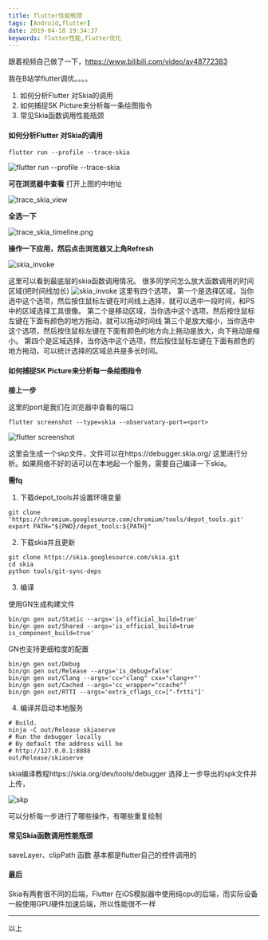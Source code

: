 ```yaml
---
title: flutter性能瓶颈
tags: [Android,flutter]
date: 2019-04-18 19:34:37
keywords: flutter性能,flutter优化
---
```




跟着视频自己做了一下，https://www.bilibili.com/video/av48772383

我在B站学flutter调优。。。。

1. 如何分析Flutter 对Skia的调用 
2. 如何捕捉SK Picture来分析每一条绘图指令 
3. 常见Skia函数调用性能瓶颈 

<!--more-->

#### 如何分析Flutter 对Skia的调用 

```
flutter run --profile --trace-skia
```
![flutter run --profile --trace-skia](/image/flutter/trace_skia.png) 

**可在浏览器中查看** 
打开上图的中地址

![trace_skia_view](/image/flutter/trace_skia_view.png) 

**全选一下** 

![trace_skia_timeline.png](/image/flutter/trace_skia_timeline.png) 

**操作一下应用，然后点击浏览器又上角Refresh** 

![skia_invoke](/image/flutter/skia_invoke.png) 

这里可以看到最底层的skia函数调用情况。 
很多同学问怎么放大函数调用的时间区域(把时间线加长)
![skia_invoke](/image/flutter/trace_skia_tools.png) 
这里有四个选项，
第一个是选择区域，当你选中这个选项，然后按住鼠标左键在时间线上选择，就可以选中一段时间，和PS中的区域选择工具很像。
第二个是移动区域，当你选中这个选项，然后按住鼠标左键在下面有颜色的地方拖动，就可以拖动时间线
第三个是放大缩小，当你选中这个选项，然后按住鼠标左键在下面有颜色的地方向上拖动是放大，向下拖动是缩小。
第四个是区域选择，当你选中这个选项，然后按住鼠标左键在下面有颜色的地方拖动，可以统计选择的区域总共是多长时间。


#### 如何捕捉SK Picture来分析每一条绘图指令 

**接上一步** 

这里的port是我们在浏览器中查看的端口 

```
flutter screenshot --type=skia --observatory-port=<port>
```

![flutter screenshot](/image/flutter/flutter_screenshot.png) 

这里会生成一个skp文件，文件可以在https://debugger.skia.org/ 这里进行分析。如果网络不好的话可以在本地起一个服务，需要自己编译一下skia。 

**需fq** 

1. 下载depot_tools并设置环境变量 

``` shell 
git clone 'https://chromium.googlesource.com/chromium/tools/depot_tools.git'
export PATH="${PWD}/depot_tools:${PATH}" 
```

2. 下载skia并且更新 
``` shell 
git clone https://skia.googlesource.com/skia.git 
cd skia 
python tools/git-sync-deps 
```

3. 编译 

使用GN生成构建文件 

``` shell 
bin/gn gen out/Static --args='is_official_build=true' 
bin/gn gen out/Shared --args='is_official_build=true is_component_build=true' 
```

GN也支持更细粒度的配置 

``` shell 
bin/gn gen out/Debug 
bin/gn gen out/Release --args='is_debug=false' 
bin/gn gen out/Clang --args='cc="clang" cxx="clang++"' 
bin/gn gen out/Cached --args='cc_wrapper="ccache"' 
bin/gn gen out/RTTI --args='extra_cflags_cc=["-frtti"]' 
```

4. 编译并启动本地服务 

``` shell 
# Build. 
ninja -C out/Release skiaserve 
# Run the debugger locally 
# By default the address will be 
# http://127.0.0.1:8888 
out/Release/skiaserve 
```

skia编译教程https://skia.org/dev/tools/debugger 
选择上一步导出的spk文件并上传，

![skp](/image/flutter/skia_debugger.png) 

可以分析每一步进行了哪些操作，有哪些重复绘制 

#### 常见Skia函数调用性能瓶颈 

saveLayer、clipPath 函数
基本都是flutter自己的控件调用的 

#### 最后 

Skia有两套很不同的后端，Flutter 在iOS模拟器中使用纯cpu的后端，而实际设备一般使用GPU硬件加速后端，所以性能很不一样 

----

以上